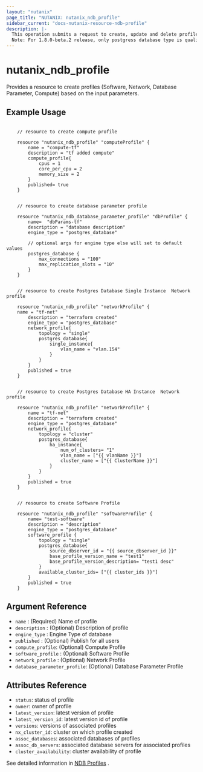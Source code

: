 ```yaml
---
layout: "nutanix"
page_title: "NUTANIX: nutanix_ndb_profile"
sidebar_current: "docs-nutanix-resource-ndb-profile"
description: |-
  This operation submits a request to create, update and delete profiles in Nutanix database service (NDB).
  Note: For 1.8.0-beta.2 release, only postgress database type is qualified and officially supported.
---
```


# nutanix_ndb_profile

Provides a resource to create profiles (Software, Network, Database Parameter, Compute) based on the input parameters. 

## Example Usage

```hcl

    // resource to create compute profile

    resource "nutanix_ndb_profile" "computeProfile" {
        name = "compute-tf"
        description = "tf added compute"
        compute_profile{
            cpus = 1
            core_per_cpu = 2
            memory_size = 2
        }
        published= true
    }


    // resource to create database parameter profile

    resource "nutanix_ndb_database_parameter_profile" "dbProfile" {
        name=  "dbParams-tf"
        description = "database description"
        engine_type = "postgres_database"

        // optional args for engine type else will set to default values
        postgres_database {
            max_connections = "100"
            max_replication_slots = "10"
        }
    }


    // resource to create Postgres Database Single Instance  Network profile
    
    resource "nutanix_ndb_profile" "networkProfile" {
    name = "tf-net"
        description = "terraform created"
        engine_type = "postgres_database"
        network_profile{
            topology = "single"
            postgres_database{  
                single_instance{
                    vlan_name = "vlan.154"
                }
            }
        }
        published = true
    }


    // resource to create Postgres Database HA Instance  Network profile

    resource "nutanix_ndb_profile" "networkProfile" {
        name = "tf-net"
        description = "terraform created"
        engine_type = "postgres_database"
        network_profile{
            topology = "cluster"
            postgres_database{  
                ha_instance{
                    num_of_clusters= "1"
                    vlan_name = ["{{ vlanName }}"]
                    cluster_name = ["{{ ClusterName }}"]
                }
            }
        }
        published = true
    }
    

    // resource to create Software Profile

    resource "nutanix_ndb_profile" "softwareProfile" {
        name= "test-software"
        description = "description"
        engine_type = "postgres_database"
        software_profile {
            topology = "single"
            postgres_database{
                source_dbserver_id = "{{ source_dbserver_id }}"
                base_profile_version_name = "test1"
                base_profile_version_description= "test1 desc"
            }
            available_cluster_ids= ["{{ cluster_ids }}"]
        }
        published = true
    }
``` 

## Argument Reference
* `name` : (Required) Name of profile
* `description` : (Optional) Description of profile
* `engine_type` : Engine Type of database
* `published` : (Optional) Publish for all users 
* `compute_profile`: (Optional) Compute Profile
* `software_profile` : (Optional) Software Profile
* `network_profile` : (Optional) Network Profile
* `database_parameter_profile`:  (Optional) Database Parameter Profile

## Attributes Reference

* `status`: status of profile
* `owner`: owner  of profile
* `latest_version`: latest version of profile 
* `latest_version_id`: latest version id of profile
* `versions`: versions of associated profiles
* `nx_cluster_id`: cluster on which profile created
* `assoc_databases`: associated databases of profiles
* `assoc_db_servers`: associated database servers for associated profiles
* `cluster_availability`: cluster availability of profile


See detailed information in [NDB Profiles](https://www.nutanix.dev/api_references/ndb/#/a626231269b79-create-a-profile) .
